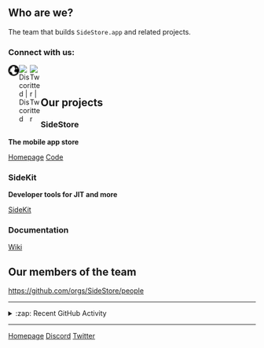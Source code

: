 <!-- 
Docs: How to use GitHub README and actions to auto-generate embedded content.
https://github.com/anuraghazra/github-readme-stats
https://www.youtube.com/watch?v=n6d4KHSKqGk
https://github.com/rahuldkjain/github-profile-readme-generator
 -->

## Who are we?

The team that builds `SideStore.app` and related projects.

### Connect with us:

<!--
[![Website](https://img.shields.io/website?label=sidestore.io&style=for-the-badge&url=https://sidestore.io)](https://sidestore.io)
[![Twitter Follow](https://img.shields.io/twitter/follow/sidestore_io?color=1DA1F2&logo=twitter&style=for-the-badge)](https://twitter.com/intent/follow?original_referer=https%3A%2F%2Fgithub.com%2Fsidestore&screen_name=sidestore)
[![GitHub Followers](https://img.shields.io/github/followers/sidestore?style=for-the-badge)]()
[![GitHub Sponsors](https://img.shields.io/github/sponsors/sidestore?style=for-the-badge
)]() 
-->

[<img align="left" alt="sidestore.io" width="22px" src="https://raw.githubusercontent.com/iconic/open-iconic/master/svg/globe.svg" />][website]
[<img align="left" alt="Discord | Discord" width="22px" src="https://cdn.jsdelivr.net/npm/simple-icons@v3/icons/discord.svg" />][discord]
[<img align="left" alt="Twitter | Twitter" width="22px" src="https://cdn.jsdelivr.net/npm/simple-icons@v3/icons/twitter.svg" />][twitter]

<br />
<br />

## Our projects

### SideStore

__The mobile app store__

[Homepage][website]
[Code][git.sidestore]

### SideKit

__Developer tools for JIT and more__

[SideKit][git.sidekit]

### Documentation

[Wiki][wiki]

## Our members of the team

https://github.com/orgs/SideStore/people

---

<details>
  <summary>:zap: Recent GitHub Activity</summary>

<!--START_SECTION:activity-->
1. 🗣 Commented on [#974](https://github.com/SideStore/SideStore/issues/974) in [SideStore/SideStore](https://github.com/SideStore/SideStore)
2. ❗️ Closed issue [#1018](https://github.com/SideStore/SideStore/issues/1018) in [SideStore/SideStore](https://github.com/SideStore/SideStore)
3. ❗️ Closed issue [#948](https://github.com/SideStore/SideStore/issues/948) in [SideStore/SideStore](https://github.com/SideStore/SideStore)
4. 🗣 Commented on [#1035](https://github.com/SideStore/SideStore/issues/1035) in [SideStore/SideStore](https://github.com/SideStore/SideStore)
5. ❗️ Closed issue [#1035](https://github.com/SideStore/SideStore/issues/1035) in [SideStore/SideStore](https://github.com/SideStore/SideStore)
6. ❗️ Closed issue [#980](https://github.com/SideStore/SideStore/issues/980) in [SideStore/SideStore](https://github.com/SideStore/SideStore)
7. ❗️ Closed issue [#1015](https://github.com/SideStore/SideStore/issues/1015) in [SideStore/SideStore](https://github.com/SideStore/SideStore)
8. ❗️ Closed issue [#951](https://github.com/SideStore/SideStore/issues/951) in [SideStore/SideStore](https://github.com/SideStore/SideStore)
9. ❗️ Closed issue [#1037](https://github.com/SideStore/SideStore/issues/1037) in [SideStore/SideStore](https://github.com/SideStore/SideStore)
10. ❗️ Opened issue [#1037](https://github.com/SideStore/SideStore/issues/1037) in [SideStore/SideStore](https://github.com/SideStore/SideStore)
11. ❗️ Closed issue [#1017](https://github.com/SideStore/SideStore/issues/1017) in [SideStore/SideStore](https://github.com/SideStore/SideStore)
12. 🗣 Commented on [#227](https://github.com/SideStore/SideStore/issues/227) in [SideStore/SideStore](https://github.com/SideStore/SideStore)
13. ❗️ Closed issue [#7](https://github.com/SideStore/Altcon/issues/7) in [SideStore/Altcon](https://github.com/SideStore/Altcon)
14. 🗣 Commented on [#1033](https://github.com/SideStore/SideStore/issues/1033) in [SideStore/SideStore](https://github.com/SideStore/SideStore)
15. 🗣 Commented on [#998](https://github.com/SideStore/SideStore/issues/998) in [SideStore/SideStore](https://github.com/SideStore/SideStore)
16. 🗣 Commented on [#65](https://github.com/SideStore/SideStore/issues/65) in [SideStore/SideStore](https://github.com/SideStore/SideStore)
17. 🗣 Commented on [#65](https://github.com/SideStore/SideStore/issues/65) in [SideStore/SideStore](https://github.com/SideStore/SideStore)
18. 🗣 Commented on [#1008](https://github.com/SideStore/SideStore/issues/1008) in [SideStore/SideStore](https://github.com/SideStore/SideStore)
19. 💪 Opened PR [#151](https://github.com/SideStore/SideStore-Docs/pull/151) in [SideStore/SideStore-Docs](https://github.com/SideStore/SideStore-Docs)
20. 💪 Opened PR [#150](https://github.com/SideStore/SideStore-Docs/pull/150) in [SideStore/SideStore-Docs](https://github.com/SideStore/SideStore-Docs)
<!--END_SECTION:activity-->

</details>

---

[Homepage][patreon] [Discord][discord] [Twitter][twitter]

<!--
- [Patreon][patreon]
- [OpenCollective][opencollective]
- [YouTube][youtube]
-->

[website]: https://sidestore.io
[wiki]: https://wiki.sidestore.io
[twitter]: https://twitter.com/sidestore_io
[discord]: https://discord.gg/sidestore-949183273383395328
[youtube]: https://youtube.com/TODO
[patreon]: https://www.patreon.com/SideStore
[opencollective]: https://opencollective.com/TODO
[git.sidestore]: https://github.com/SideStore/SideStore/
[git.sidekit]: https://github.com/SideStore/SideKit

